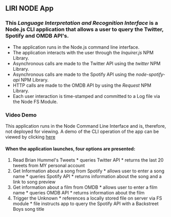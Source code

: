 ## LIRI NODE App

### This *Language Interpretation and Recognition Interface* is a Node.js CLI application that allows a user to query the Twitter, Spotify and OMDB API's.

* The application runs in the Node.js command line interface.
* The application interacts with the user through the *Inquirer.js* NPM Library.
* Asynchronous calls are made to the Twitter API using the *twitter* NPM Library.
* Asynchronous calls are made to the Spotify API using the *node-spotify-api* NPM Library.
* HTTP calls are made to the OMDB API by using the *Request* NPM Library.
* Each user interaction is time-stamped and committed to a Log file via the Node FS Module.

### Video Demo
This application runs in the Node Command Line Interface and is, therefore, not deployed for viewing.   A demo of the CLI operation of the app can be viewed by clicking [here](https://youtu.be/PG0LmzuoVAE)


#### When the application launches, four options are presented:
  1. Read Brian Hummel's Tweets
    * queries Twitter API
    * returns the last 20 tweets from MY personal account
  2. Get Information about a song from Spotify
    * allows user to enter a song name
    * queries Spotify API
    * returns information about the song and a link to song preview
  3. Get information about a film from OMDB
    * allows user to enter a film name
    * queries OMDB API
    * returns information about the film
  4. Trigger the Unknown
    * references a locally stored file on server via FS module
    * file instructs app to query the Spotify API with a Backstreet Boys song title


